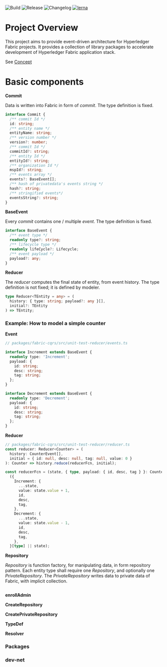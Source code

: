 ![Build](https://github.com/rtang03/fabric-es/workflows/CI/badge.svg?branch=master)
![Release](https://github.com/rtang03/fabric-es/workflows/Create%20Release/badge.svg)
![Changelog](https://github.com/rtang03/fabric-es/workflows/Changelog/badge.svg)
[![lerna](https://img.shields.io/badge/maintained%20with-lerna-cc00ff.svg)](https://lerna.js.org/)

# Project Overview

This project aims to provide event-driven architecture for Hyperledger Fabric projects. It provides a collection of library
packages to accelerate development of Hyperledger Fabric application stack.

See [Concept](https://github.com/rtang03/fabric-es/docs/CONCEPT.md)

# Basic components

**Commit**

Data is written into Fabric in form of _commit_. The type definition is fixed. 

```typescript
interface Commit {
  /** commit Id */
  id: string;
  /** entity name */
  entityName: string;
  /** version number */
  version?: number;
  /** commit Id */
  commitId?: string;
  /** entity Id */
  entityId?: string;
  /** organization Id */
  mspId?: string;
  /** events array */
  events?: BaseEvent[];
  /** hash of privatedata's events string */
  hash?: string;
  /** stringified events*/
  eventsString?: string;
}
```

**BaseEvent**

Every _commit_ contains one / multiple _event_. The type definition is fixed. 

```typescript
interface BaseEvent {
  /** event type */
  readonly type?: string;
  /** lifecycle type */
  readonly lifeCycle?: Lifecycle;
  /** event payload */
  payload?: any;
}
```

**Reducer**

The _reducer_ computes the final state of entity, from event history. The type definition is not fixed; it is defined
by modeler. 

```typescript
type Reducer<TEntity = any> = (
  history: { type: string; payload?: any }[],
  initial?: TEntity
) => TEntity;
```

### Example: How to model a simple counter

**Event**

```typescript
// packages/fabric-cqrs/src/unit-test-reducer/events.ts

interface Increment extends BaseEvent {
  readonly type: 'Increment';
  payload: {
    id: string;
    desc: string;
    tag: string;
  };
}

interface Decrement extends BaseEvent {
  readonly type: 'Decrement';
  payload: {
    id: string;
    desc: string;
    tag: string;
  };
}
```

**Reducer**

```typescript
// packages/fabric-cqrs/src/unit-test-reducer/reducer.ts
const reducer: Reducer<Counter> = (
  history: CounterEvent[],
  initial = { id: null, desc: null, tag: null, value: 0 }
): Counter => history.reduce(reducerFcn, initial);

const reducerFcn = (state, { type, payload: { id, desc, tag } }: CounterEvents) =>
  ({
    Increment: {
      ...state,
      value: state.value + 1,
      id,
      desc,
      tag,
    },
    Decrement: {
      ...state,
      value: state.value - 1,
      id,
      desc,
      tag,
    },
  }[type] || state);
```

**Repository**

*Repository* is function factory, for manipulating data, in form repository pattern. Each entity type shall require one
*Repository*, and optionally one *PrivateRepository*. The *PrivateRepository* writes data to private data of Fabric, with
implicit collection. 

```typescript

```
**enrollAdmin**  

**CreateRepository**

**CreatePrivateRepository**

**TypeDef**

**Resolver**

### Packages

### dev-net
